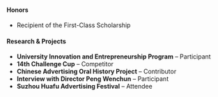 #### Honors
- Recipient of the First-Class Scholarship 
  

#### Research & Projects
- **University Innovation and Entrepreneurship Program** – Participant
- **14th Challenge Cup** – Competitor
- **Chinese Advertising Oral History Project** – Contributor
- **Interview with Director Peng Wenchun** – Participant
- **Suzhou Huafu Advertising Festival** – Attendee
